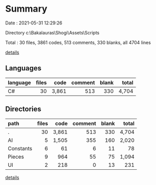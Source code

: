 # Summary

Date : 2021-05-31 12:29:26

Directory c:\Bakalauras\Shogi\Assets\Scripts

Total : 30 files,  3861 codes, 513 comments, 330 blanks, all 4704 lines

[details](details.md)

## Languages
| language | files | code | comment | blank | total |
| :--- | ---: | ---: | ---: | ---: | ---: |
| C# | 30 | 3,861 | 513 | 330 | 4,704 |

## Directories
| path | files | code | comment | blank | total |
| :--- | ---: | ---: | ---: | ---: | ---: |
| . | 30 | 3,861 | 513 | 330 | 4,704 |
| AI | 5 | 1,505 | 355 | 160 | 2,020 |
| Constants | 6 | 61 | 6 | 11 | 78 |
| Pieces | 9 | 964 | 55 | 75 | 1,094 |
| UI | 2 | 218 | 0 | 13 | 231 |

[details](details.md)